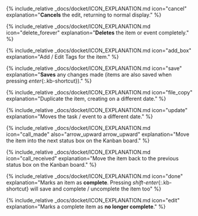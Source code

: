 {% include_relative _docs/docket/ICON_EXPLANATION.md icon="cancel" explanation="__Cancels__ the edit, returning to normal display." %}

{% include_relative _docs/docket/ICON_EXPLANATION.md icon="delete_forever" explanation="__Deletes__ the item or event completely." %}

{% include_relative _docs/docket/ICON_EXPLANATION.md icon="add_box" explanation="Add / Edit Tags for the item." %}

{% include_relative _docs/docket/ICON_EXPLANATION.md icon="save" explanation="__Saves__ any changes made (items are also saved when pressing *enter*{:.kb-shortcut})." %}

{% include_relative _docs/docket/ICON_EXPLANATION.md icon="file_copy" explanation="Duplicate the item, creating on a different date." %}

{% include_relative _docs/docket/ICON_EXPLANATION.md icon="update" explanation="Moves the task / event to a different date." %}

{% include_relative _docs/docket/ICON_EXPLANATION.md icon="call_made" also="arrow_upward arrow_upward" explanation="Move the item into the next status box on the Kanban board." %}

{% include_relative _docs/docket/ICON_EXPLANATION.md icon="call_received" explanation="Move the item back to the previous status box on the Kanban board." %}

{% include_relative _docs/docket/ICON_EXPLANATION.md icon="done" explanation="Marks an item as __complete__. Pressing *shift-enter*{:.kb-shortcut} will save and complete / uncomplete the item too" %}

{% include_relative _docs/docket/ICON_EXPLANATION.md icon="edit" explanation="Marks a complete item as __no longer complete__." %}